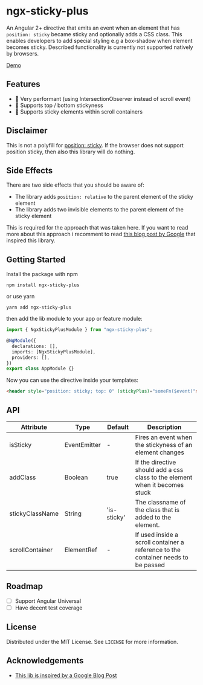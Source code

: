 # ngx-sticky-plus

An Angular 2+ directive that emits an event when an element that has `position: sticky` became sticky and optionally adds a CSS class. This enables developers to add special styling e.g a box-shadow when element becomes sticky. Described functionality is currently not supported natively by browsers.

[Demo](https://jbchr.github.io/ngx-sticky-plus/sticky-header)

## Features

- 🦈 Very performant (using IntersectionObserver instead of scroll event)
- 🐑 Supports top / bottom stickyness
- 🐧 Supports sticky elements within scroll containers

## Disclaimer

This is not a polyfill for [position: sticky](https://caniuse.com/#feat=css-sticky). If the browser does not support position sticky, then also this library will do nothing.

## Side Effects

There are two side effects that you should be aware of:

- The library adds `position: relative` to the parent element of the sticky element
- The library adds two invisible elements to the parent element of the sticky element

This is required for the approach that was taken here. If you want to read more about this approach i recomment to read [this blog post by Google](https://developers.google.com/web/updates/2017/09/sticky-headers) that inspired this library.

## Getting Started

Install the package with npm

```
npm install ngx-sticky-plus
```

or use yarn

```
yarn add ngx-sticky-plus
```

then add the lib module to your app or feature module:

```typescript
import { NgxStickyPlusModule } from "ngx-sticky-plus";

@NgModule({
  declarations: [],
  imports: [NgxStickyPlusModule],
  providers: [],
})
export class AppModule {}
```

Now you can use the directive inside your templates:

```html
<header style="position: sticky; top: 0" (stickyPlus)="someFn($event)"></header>
```

## API

| Attribute       | Type                  | Default     | Description                                                                       |
| --------------- | --------------------- | ----------- | --------------------------------------------------------------------------------- |
| isSticky        | EventEmitter<Boolean> | -           | Fires an event when the stickyness of an element changes                          |
| addClass        | Boolean               | true        | If the directive should add a css class to the element when it becomes stuck      |
| stickyClassName | String                | 'is-sticky' | The classname of the class that is added to the element.                          |
| scrollContainer | ElementRef            | -           | If used inside a scroll container a reference to the container needs to be passed |

## Roadmap

- [ ] Support Angular Universal
- [ ] Have decent test coverage

## License

Distributed under the MIT License. See `LICENSE` for more information.

## Acknowledgements

- [This lib is inspired by a Google Blog Post](https://developers.google.com/web/updates/2017/09/sticky-headers)
